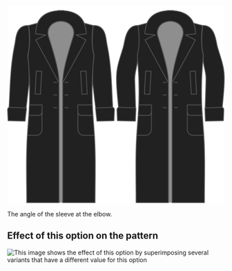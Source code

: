 ![Sleeve bend](./sleevebend.svg)

The angle of the sleeve at the elbow.

## Effect of this option on the pattern

![This image shows the effect of this option by superimposing several variants that have a different value for this option](carlton\_sleevebend\_sample.svg "Effect of this option on the pattern")

